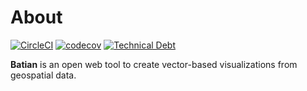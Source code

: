 # About
[![CircleCI](https://circleci.com/gh/ishuah/batian/tree/main.svg?style=svg)](https://circleci.com/gh/ishuah/batian/tree/main)
[![codecov](https://codecov.io/gh/ishuah/batian/branch/main/graph/badge.svg?token=V191HLZXS3)](https://codecov.io/gh/ishuah/batian)
[![Technical Debt](https://sonarcloud.io/api/project_badges/measure?project=ishuah_batian-web&metric=sqale_index)](https://sonarcloud.io/summary/new_code?id=ishuah_batian-web)


 **Batian** is an open web tool to create vector-based visualizations from geospatial data.
